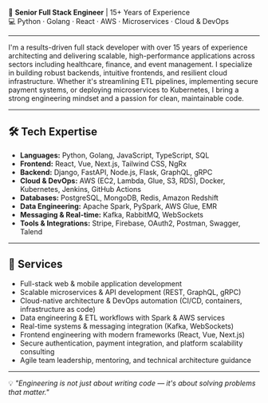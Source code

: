 🐞 **Senior Full Stack Engineer** | 15+ Years of Experience  
💻 Python · Golang · React · AWS · Microservices · Cloud & DevOps

---

I'm a results-driven full stack developer with over 15 years of experience architecting and delivering scalable, high-performance applications across sectors including healthcare, finance, and event management. I specialize in building robust backends, intuitive frontends, and resilient cloud infrastructure. Whether it's streamlining ETL pipelines, implementing secure payment systems, or deploying microservices to Kubernetes, I bring a strong engineering mindset and a passion for clean, maintainable code.

---

## 🛠️ Tech Expertise

- **Languages:** Python, Golang, JavaScript, TypeScript, SQL  
- **Frontend:** React, Vue, Next.js, Tailwind CSS, NgRx  
- **Backend:** Django, FastAPI, Node.js, Flask, GraphQL, gRPC  
- **Cloud & DevOps:** AWS (EC2, Lambda, Glue, S3, RDS), Docker, Kubernetes, Jenkins, GitHub Actions  
- **Databases:** PostgreSQL, MongoDB, Redis, Amazon Redshift  
- **Data Engineering:** Apache Spark, PySpark, AWS Glue, EMR  
- **Messaging & Real-time:** Kafka, RabbitMQ, WebSockets  
- **Tools & Integrations:** Stripe, Firebase, OAuth2, Postman, Swagger, Talend  

---

## 📌 Services

- Full-stack web & mobile application development  
- Scalable microservices & API development (REST, GraphQL, gRPC)  
- Cloud-native architecture & DevOps automation (CI/CD, containers, infrastructure as code)  
- Data engineering & ETL workflows with Spark & AWS services  
- Real-time systems & messaging integration (Kafka, WebSockets)  
- Frontend engineering with modern frameworks (React, Vue, Next.js)  
- Secure authentication, payment integration, and platform scalability consulting  
- Agile team leadership, mentoring, and technical architecture guidance  

---

💡 *"Engineering is not just about writing code — it's about solving problems that matter."*
